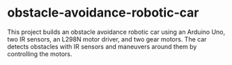 # obstacle-avoidance-robotic-car
This project builds an obstacle avoidance robotic car using an Arduino Uno, two IR sensors, an L298N motor driver, and two gear motors. The car detects obstacles with IR sensors and maneuvers around them by controlling the motors.
